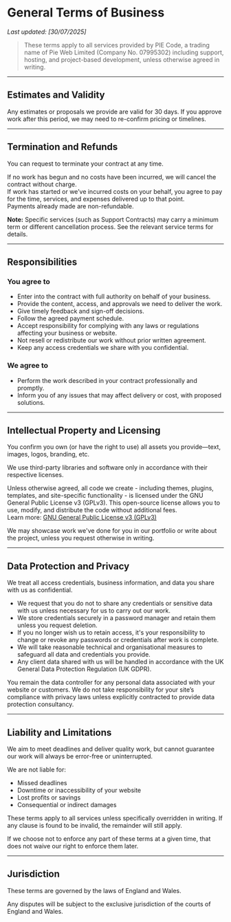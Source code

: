# General Terms of Business

_Last updated: [30/07/2025]_
> These terms apply to all services provided by PIE Code, a trading name of Pie Web Limited (Company No. 07995302) including support, hosting, and project-based development, unless otherwise agreed in writing.

---

## Estimates and Validity

Any estimates or proposals we provide are valid for 30 days. If you approve work after this period, we may need to re-confirm pricing or timelines.

---

## Termination and Refunds

You can request to terminate your contract at any time.

If no work has begun and no costs have been incurred, we will cancel the contract without charge.  
If work has started or we’ve incurred costs on your behalf, you agree to pay for the time, services, and expenses delivered up to that point.  
Payments already made are non-refundable.

**Note:** Specific services (such as Support Contracts) may carry a minimum term or different cancellation process. See the relevant service terms for details.

---

## Responsibilities

### You agree to

- Enter into the contract with full authority on behalf of your business.
- Provide the content, access, and approvals we need to deliver the work.
- Give timely feedback and sign-off decisions.
- Follow the agreed payment schedule.
- Accept responsibility for complying with any laws or regulations affecting your business or website.
- Not resell or redistribute our work without prior written agreement.
- Keep any access credentials we share with you confidential.

### We agree to

- Perform the work described in your contract professionally and promptly.
- Inform you of any issues that may affect delivery or cost, with proposed solutions.

---

## Intellectual Property and Licensing

You confirm you own (or have the right to use) all assets you provide—text, images, logos, branding, etc.

We use third-party libraries and software only in accordance with their respective licenses.

Unless otherwise agreed, all code we create - including themes, plugins, templates, and site-specific functionality - is licensed under the GNU General Public License v3 (GPLv3). This open-source license allows you to use, modify, and distribute the code without additional fees.  
Learn more: [GNU General Public License v3 (GPLv3)](https://tldrlegal.com/license/gnu-general-public-license-v3-(gpl-3))

We may showcase work we've done for you in our portfolio or write about the project, unless you request otherwise in writing.

---

## Data Protection and Privacy

We treat all access credentials, business information, and data you share with us as confidential.

- We request that you do not to share any credentials or sensitive data with us unless necessary for us to carry out our work.
- We store credentials securely in a password manager and retain them unless you request deletion.
- If you no longer wish us to retain access, it's your responsibility to change or revoke any passwords or credentials after work is complete.
- We will take reasonable technical and organisational measures to safeguard all data and credentials you provide.
- Any client data shared with us will be handled in accordance with the UK General Data Protection Regulation (UK GDPR).

You remain the data controller for any personal data associated with your website or customers. We do not take responsibility for your site’s compliance with privacy laws unless explicitly contracted to provide data protection consultancy.

---

## Liability and Limitations

We aim to meet deadlines and deliver quality work, but cannot guarantee our work will always be error-free or uninterrupted.

We are not liable for:

- Missed deadlines
- Downtime or inaccessibility of your website
- Lost profits or savings
- Consequential or indirect damages

These terms apply to all services unless specifically overridden in writing. If any clause is found to be invalid, the remainder will still apply.

If we choose not to enforce any part of these terms at a given time, that does not waive our right to enforce them later.

---

## Jurisdiction

These terms are governed by the laws of England and Wales.

Any disputes will be subject to the exclusive jurisdiction of the courts of England and Wales.
